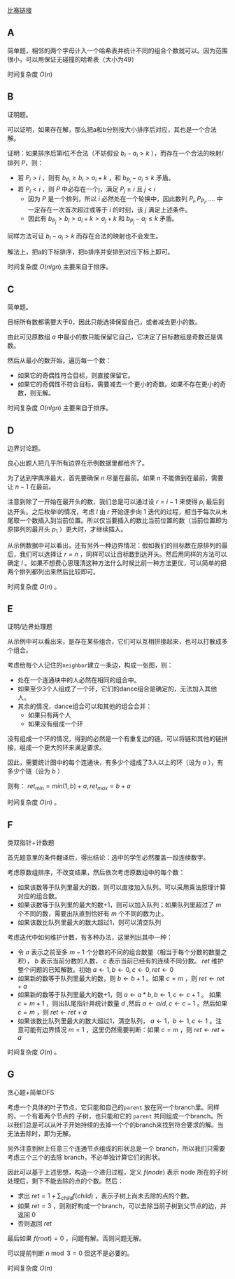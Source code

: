 [比赛链接](https://codeforces.com/contest/1833)

## A

简单题，相邻的两个字母计入一个哈希表并统计不同的组合个数就可以。因为范围很小，可以用保证无碰撞的哈希表（大小为49）

时间复杂度 $O(n)$

## B

证明题。

可以证明，如果存在解，那么把a和b分别按大小排序后对应，其也是一个合法解。

证明：如果排序后第i位不合法（不妨假设 $b_i-a_i \gt k$ ），而存在一个合法的映射/排列 $P$，则：

* 若 $P_i>i$ ，则有 $b_{P_i}\ge b_i \gt a_i+k$ ，和 $b_{P_i} - a_i \le k$ 矛盾。
* 若 $P_i\lt i$ ，则 $P$ 中必存在一个j，满足 $P_j\ge i$ 且 $j < i$ 
    * 因为 $P$ 是一个排列，所以 $i$ 必然处在一个轮换中，因此数列 $P_i, P_{P_i}, ....$ 中一定存在一次首次超过或等于 $i$ 的时刻，该 $j$ 满足上述条件。
    * 因此有 $b_{P_j} > b_i >a_i+k > a_j+k$ 和 $b_{P_j}-a_j \le k$ 矛盾。

同样方法可证 $b_i-a_i \gt k$ 而存在合法的映射也不会发生。

解法上，把a的下标排序，把b排序并安排到对应下标上即可。

时间复杂度 $O(nlgn)$ 主要来自于排序。

## C

简单题。

目标所有数都需要大于0，因此只能选择保留自己，或者减去更小的数。

由此可见原数组 $a$ 中最小的数只能保留它自己，它决定了目标数组是奇数还是偶数。

然后从最小的数开始，遍历每一个数：

* 如果它的奇偶性符合目标，则直接保留它。
* 如果它的奇偶性不符合目标，需要减去一个更小的奇数。如果不存在更小的奇数，则无解。

时间复杂度 $O(nlgn)$ 主要来自于排序。

## D

边界讨论题。

良心出题人把几乎所有边界在示例数据里都给齐了。

为了达到字典序最大，首先要确保 $n$ 尽量在最前。如果 $n$ 不能做到在最前，需要让 $n-1$ 在最前。

注意到除了一开始在最开头的数，我们总是可以通过设 $r=i-1$ 来使得 $p_i$ 最后到达开头。之后枚举l的情况，考虑 $l$ 由 $r$ 开始逐步向 $1$ 迭代的过程，相当于每次从末尾取一个数插入到当前位置。所以仅当要插入的数比当前位置的数（当前位置即为原排列的最开头 $p_1$ ）更大时，才继续插入。

从示例数据中可以看出，还有另外一种边界情况：假如我们的目标数在原排列的最后，我们可以选择让 $r=n$ ，同样可以让目标数到达开头。然后用同样的方法可以确定 $l$ 。如果不想费心思理清这种方法什么时候比前一种方法更优，可以简单的把两个排列都列出来然后比较即可。

时间复杂度 $O(n)$ 。

## E

证明/边界处理题

从示例中可以看出来，是存在某些组合，它们可以互相拼接起来，也可以打散成多个组合。

考虑给每个人记住的`neighbor`建立一条边，构成一张图，则：

* 处在一个连通块中的人必然在相同的组合中。
* 如果至少3个人组成了一个环，它们的dance组合是确定的，无法加入其他人。
* 其余的情况，dance组合可以和其他的组合合并：
    * 如果只有两个人
    * 如果没有组成一个环

没有组成一个环的情况，得到的必然是一个有重复边的链。可以将链和其他的链拼接，组成一个更大的环来满足要求。

因此，需要统计图中的每个连通块，有多少个组成了3人以上的环（设为 $a$ ），有多少个链（设为 $b$ ）

则有： $ret_{min}=min(1, b) + a, ret_{max}=b+a$

时间复杂度 $O(n)$ 。

## F

类双指针+计数题

首先题意里的条件翻译后，得出结论：选中的学生必然覆盖一段连续数字。

考虑原数组排序，不改变结果，然后依次考虑原数组中的每个数：

* 如果该数等于队列里最大的数，则可以直接加入队列。可以采用乘法原理计算对应的组合数。
* 如果该数等于队列里的最大的数+1，则可以加入队列；如果队列里超过了 $m$ 个不同的数，需要出队直到恰好有 $m$ 个不同的数为止。
* 如果该数比队列里最大的数大超过1，则可以清空队列

考虑迭代中如何维护计数，有多种办法，这里列出其中一种：

* 令 $a$ 表示之前至多 $m-1$ 个分数的不同的组合数量（相当于每个分数的数量之积）， $b$ 表示当前分数的人数， $c$ 表示当前已经有的连续不同分数。 $ret$ 维护整个问题的已知解数。初始 $a\leftarrow 1, b\leftarrow 0, c\leftarrow 0, ret\leftarrow 0$
* 如果新的数等于队列里最大的数，则 $b\leftarrow b+1$ 。如果 $c=m$ ，则 $ret\leftarrow ret+a$
* 如果新的数等于队列里最大的数+1，则 $a\leftarrow a*b, b\leftarrow 1,c\leftarrow c+1$ 。 如果 $c=m+1$ ，则出队尾指针并统计数量 $d$ ,然后 $a\leftarrow a/d, c\leftarrow c-1$ 。然后如果 $c=m$ ，则 $ret\leftarrow ret+a$
* 如果该数比队列里最大的数大超过1，清空队列， $a\leftarrow 1，b\leftarrow 1, c\leftarrow 1$ 。注意可能有边界情况 $m=1$ ，这里仍然需要判断：如果 $c=m$ ，则 $ret\leftarrow ret+a$

时间复杂度 $O(n)$ 。

## G

贪心题+简单DFS

考虑一个具体的叶子节点，它只能和自己的`parent` 放在同一个branch里。同样的，一个有着两个节点的 子树，也只能和它的 `parent` 共同组成一个branch。所以我们总是可以从叶子开始持续的去掉一个个的branch来找到符合要求的解。当无法去除时，即为无解。

另外注意到树上任意三个连通节点组成的形状总是一个 branch，所以我们只需要考虑三个三个的去除 branch，不必单独计算它们的形状。

因此可以基于上述思想，构造一个递归过程，定义 $f(node)$ 表示 node 所在的子树处理后，剩下不能去除的点的个数。然后：

* 求出 $ret = 1+\sum_{child}f(child)$ ，表示子树上尚未去除的点的个数。
* 如果 $ret=3$ ，则刚好构成一个branch，可以去除当前子树到父节点的边，并返回 $0$
* 否则返回 $ret$

最后如果 $f(root)=0$ ，问题有解。否则问题无解。

可以提前判断 $n\bmod 3=0$ 但这不是必要的。

时间复杂度 $O(n)$